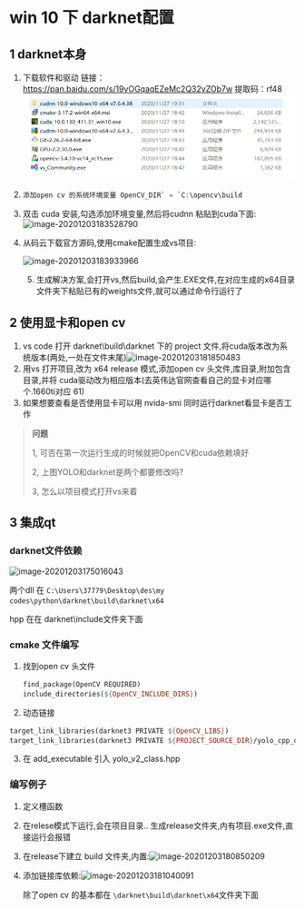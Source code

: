 # win 10 下 darknet配置

## 1 darknet本身

1. 下载软件和驱动 链接：https://pan.baidu.com/s/19vOGqaqEZeMc2Q32yZOb7w 提取码：rf48![image-20201203182652996](win%2010%20%E4%B8%8B%20darknet%E9%85%8D%E7%BD%AE.assets/image-20201203182652996.png)

2. ```java
   添加open cv 的系统环境变量 OpenCV_DIR` = `C:\opencv\build
   ```

3. 双击 cuda 安装,勾选添加环境变量,然后将cudnn 粘贴到cuda下面:![image-20201203183528790](win%2010%20%E4%B8%8B%20darknet%E9%85%8D%E7%BD%AE.assets/image-20201203183528790.png)

4. 从码云下载官方源码,使用cmake配置生成vs项目:

   ![image-20201203183933966](win%2010%20%E4%B8%8B%20darknet%E9%85%8D%E7%BD%AE.assets/image-20201203183933966.png)

   5. 生成解决方案,会打开vs,然后build,会产生.EXE文件,在对应生成的x64目录文件夹下粘贴已有的weights文件,就可以通过命令行运行了

## 2 使用显卡和open cv

1.  vs code 打开 darknet\build\darknet 下的 project  文件,将cuda版本改为系统版本(两处,一处在文件末尾)![image-20201203181850483](win%2010%20%E4%B8%8B%20darknet%E9%85%8D%E7%BD%AE.assets/image-20201203181850483.png)
2. 用vs 打开项目,改为 x64 release 模式,添加open cv 头文件,库目录,附加包含目录,并将 cuda驱动改为相应版本(去英伟达官网查看自己的显卡对应哪个.1660ti对应 61)
3. 如果想要查看是否使用显卡可以用 nvida-smi 同时运行darknet看显卡是否工作

> **问题** 
>
> 1, 可否在第一次运行生成的时候就把OpenCV和cuda依赖填好
>
> 2, 上图YOLO和darknet是两个都要修改吗?
>
> 3, 怎么以项目模式打开vs来着

## 3 集成qt

### darknet文件依赖

![image-20201203175016043](C:%5CUsers%5C37779%5CAppData%5CRoaming%5CTypora%5Ctypora-user-images%5Cimage-20201203175016043.png)

两个dll 在 `C:\Users\37779\Desktop\des\my codes\python\darknet\build\darknet\x64`

hpp 在在 darknet\include文件夹下面

### cmake 文件编写

1. 找到open cv 头文件

   ```makefile
   find_package(OpenCV REQUIRED)
   include_directories(${OpenCV_INCLUDE_DIRS})
   ```

2. 动态链接

```makefile
target_link_libraries(darknet3 PRIVATE ${OpenCV_LIBS})
target_link_libraries(darknet3 PRIVATE ${PROJECT_SOURCE_DIR}/yolo_cpp_dll.lib)
```

3. 在 add_executable 引入 yolo_v2_class.hpp

### 编写例子

1. 定义槽函数

2. 在relese模式下运行,会在项目目录.. 生成release文件夹,内有项目.exe文件,直接运行会报错

3. 在release下建立 build 文件夹,内置:![image-20201203180850209](C:%5CUsers%5C37779%5CAppData%5CRoaming%5CTypora%5Ctypora-user-images%5Cimage-20201203180850209.png)

4. 添加链接库依赖:![image-20201203181040091](C:%5CUsers%5C37779%5CAppData%5CRoaming%5CTypora%5Ctypora-user-images%5Cimage-20201203181040091.png)

   除了open cv 的基本都在 `\darknet\build\darknet\x64`文件夹下面

